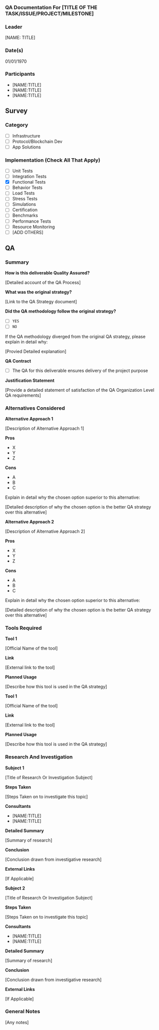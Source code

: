 ### QA Documentation For [TITLE OF THE TASK/ISSUE/PROJECT/MILESTONE]  
### Leader  
[NAME: TITLE]  
### Date(s)  
01/01/1970  
### Participants
- [NAME:TITLE]
- [NAME:TITLE]
- [NAME:TITLE]
## Survey
### Category
- [ ] Infrastructure  
- [ ] Protocol/Blockchain Dev  
- [ ] App Solutions  

### Implementation (Check All That Apply)
- [ ] Unit Tests
- [ ] Integration Tests
- [X] Functional Tests
- [ ] Behavior Tests
- [ ] Load Tests
- [ ] Stress Tests
- [ ] Simulations
- [ ] Certification
- [ ] Benchmarks
- [ ] Performance Tests
- [ ] Resource Monitoring
- [ ] [ADD OTHERS]

## QA
### Summary

**How is this deliverable Quality Assured?**

[Detailed account of the QA Process]

**What was the original strategy?**

[Link to the QA Strategy document]

**Did the QA methodology follow the original strategy?**
- [ ] `YES`
- [ ] `NO`

If the QA methodology diverged from the original QA strategy, please explain in detail why:

[Provied Detailed explanation]

**QA Contract**

- [ ] The QA for this deliverable ensures delivery of the project purpose

**Justification Statement**

[Provide a detailed statement of satisfaction of the QA Organization Level QA requirements]

### Alternatives Considered
**Alternative Approach 1**

[Description of Alternative Approach 1]

**Pros**
- X
- Y
- Z

**Cons**
- A
- B
- C

Explain in detail why the chosen option superior to this alternative:

[Detailed description of why the chosen option is the better QA strategy over this alternative]

**Alternative Approach 2**

[Description of Alternative Approach 2]

**Pros**
- X
- Y
- Z

**Cons**
- A
- B
- C

Explain in detail why the chosen option superior to this alternative:

[Detailed description of why the chosen option is the better QA strategy over this alternative]
### Tools Required
**Tool 1**

[Official Name of the tool]

**Link**

[External link to the tool]

**Planned Usage**

[Describe how this tool is used in the QA strategy]

**Tool 1**

[Official Name of the tool]

**Link**

[External link to the tool]

**Planned Usage**

[Describe how this tool is used in the QA strategy]

### Research And Investigation
**Subject 1**

[Title of Research Or Investigation Subject]

**Steps Taken**

[Steps Taken on to investigate this topic]

**Consultants**

- [NAME:TITLE]
- [NAME:TITLE]

**Detailed Summary**

[Summary of research]

**Conclusion**

[Conclusion drawn from investigative research]

**External Links**

[If Applicable]

**Subject 2**

[Title of Research Or Investigation Subject]

**Steps Taken**

[Steps Taken on to investigate this topic]

**Consultants**

- [NAME:TITLE]
- [NAME:TITLE]

**Detailed Summary**

[Summary of research]

**Conclusion**

[Conclusion drawn from investigative research]

**External Links**

[If Applicable]

### General Notes  
[Any notes]  
